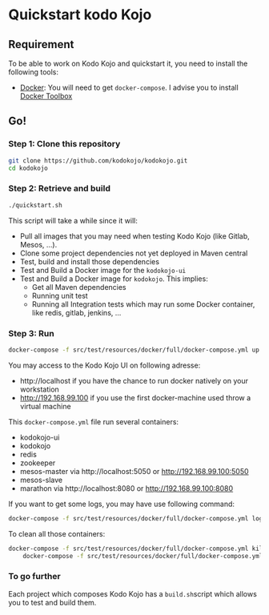 # Quickstart kodo Kojo

## Requirement

To be able to work on Kodo Kojo and quickstart it, you need to install the following tools:
* [Docker](https://www.docker.com/): You will need to get `docker-compose`. I advise you to install [Docker Toolbox](https://www.docker.com/products/docker-toolbox)

## Go!

### Step 1: Clone this repository
```bash
git clone https://github.com/kodokojo/kodokojo.git
cd kodokojo
```

### Step 2: Retrieve and build
```bash
./quickstart.sh
```

This script will take a while since it will:
* Pull all images that you may need when testing Kodo Kojo (like Gitlab, Mesos, ...).
* Clone some project dependencies not yet deployed in Maven central
* Test, build and install those dependencies
* Test and Build a Docker image for the `kodokojo-ui`
* Test and Build a Docker image for `kodokojo`. This implies:
  * Get all Maven dependencies
  * Running unit test
  * Running all Integration tests which may run some Docker container, like redis, gitlab, jenkins, ...


### Step 3: Run
```bash
docker-compose -f src/test/resources/docker/full/docker-compose.yml up -d
```

You may access to the Kodo Kojo UI on following adresse:
 * http://localhost if you have the chance to run docker natively on your workstation
 * http://192.168.99.100 if you use the first docker-machine used throw a virtual machine

This `docker-compose.yml` file run several containers:
  * kodokojo-ui
  * kodokojo
  * redis
  * zookeeper
  * mesos-master via http://localhost:5050 or http://192.168.99.100:5050
  * mesos-slave
  * marathon via http://localhost:8080 or http://192.168.99.100:8080
  
If you want to get some logs, you may have use following command:

```bash
docker-compose -f src/test/resources/docker/full/docker-compose.yml log kodokojo     
```

To clean all those containers:
```bash
docker-compose -f src/test/resources/docker/full/docker-compose.yml kill && \
    docker-compose -f src/test/resources/docker/full/docker-compose.yml rm --force
```

### To go further
Each project which composes Kodo Kojo has a `build.sh`script which allows you to test and build them.
